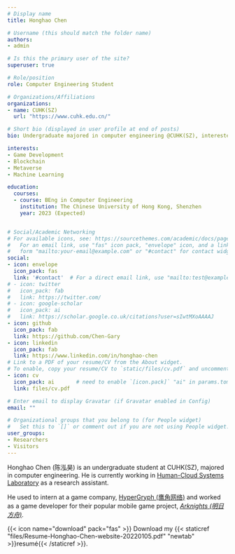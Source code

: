 ```yaml
---
# Display name
title: Honghao Chen

# Username (this should match the folder name)
authors:
- admin

# Is this the primary user of the site?
superuser: true

# Role/position
role: Computer Engineering Student

# Organizations/Affiliations
organizations:
- name: CUHK(SZ)
  url: "https://www.cuhk.edu.cn/"

# Short bio (displayed in user profile at end of posts)
bio: Undergraduate majored in computer engineering @CUHK(SZ), interested in game development, blockchain, etc.

interests:
- Game Development
- Blockchain
- Metaverse
- Machine Learning

education:
  courses:
  - course: BEng in Computer Engineering
    institution: The Chinese University of Hong Kong, Shenzhen
    year: 2023 (Expected)


# Social/Academic Networking
# For available icons, see: https://sourcethemes.com/academic/docs/page-builder/#icons
#   For an email link, use "fas" icon pack, "envelope" icon, and a link in the
#   form "mailto:your-email@example.com" or "#contact" for contact widget.
social:
- icon: envelope
  icon_pack: fas
  link: '#contact'  # For a direct email link, use "mailto:test@example.org".
# - icon: twitter
#   icon_pack: fab
#   link: https://twitter.com/
# - icon: google-scholar
#   icon_pack: ai
#   link: https://scholar.google.co.uk/citations?user=sIwtMXoAAAAJ
- icon: github
  icon_pack: fab
  link: https://github.com/Chen-Gary
- icon: linkedin
  icon_pack: fab
  link: https://www.linkedin.com/in/honghao-chen
# Link to a PDF of your resume/CV from the About widget.
# To enable, copy your resume/CV to `static/files/cv.pdf` and uncomment the lines below.
- icon: cv
  icon_pack: ai       # need to enable `[icon.pack]` "ai" in params.toml --add by GaryC
  link: files/cv.pdf

# Enter email to display Gravatar (if Gravatar enabled in Config)
email: ""

# Organizational groups that you belong to (for People widget)
#   Set this to `[]` or comment out if you are not using People widget.
user_groups:
- Researchers
- Visitors
---
```


Honghao Chen (陈泓昊) is an undergraduate student at CUHK(SZ), majored in computer engineering. 
He is currently working in [Human-Cloud Systems Laboratory](https://hcslab.cuhk.edu.cn/) as a research assistant.

He used to intern at a game company, [HyperGryph (鹰角网络)](https://www.hypergryph.com/) and worked as a game developer for their popular mobile game project, [*Arknights (明日方舟)*](https://www.arknights.global/).

{{< icon name="download" pack="fas" >}} Download my {{< staticref "files/Resume-Honghao-Chen-website-20220105.pdf" "newtab" >}}resumé{{< /staticref >}}.
